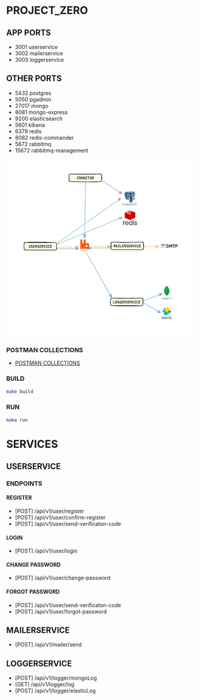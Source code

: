# PROJECT_ZERO

## APP PORTS
- 3001 userservice
- 3002 mailerservice
- 3003 loggerservice

## OTHER PORTS
- 5432 postgres
- 5050 pgadmin
- 27017 mongo
- 8081 mongo-express
- 9200 elasticsearch
- 5601 kibana
- 6379 redis
- 8082 redis-commander
- 5672 rabbitmq
- 15672 rabbitmq-management

![img.png](img.png)


### POSTMAN COLLECTIONS
- [POSTMAN COLLECTIONS](https://github.com/mkaganm/golang-microservice-ecommerce-project/tree/master/postman-collections)


### BUILD
```bash
make build
```

### RUN
```bash
make run
```

# SERVICES

## USERSERVICE

### ENDPOINTS

#### REGISTER
- [POST] /api/v1/user/register
- [POST] /api/v1/user/confirm-register
- [POST] /api/v1/user/send-verificaton-code

#### LOGIN
- [POST] /api/v1/user/login

#### CHANGE PASSWORD
- [POST] /api/v1/user/change-password

#### FORGOT PASSWORD
- [POST] /api/v1/user/send-verificaton-code
- [POST] /api/v1/user/forgot-password

## MAILERSERVICE
- [POST] /api/v1/mailer/send

## LOGGERSERVICE
- [POST] /api/v1/logger/mongoLog
- [GET] /api/v1/logger/log
- [POST] /api/v1/logger/elasticLog

